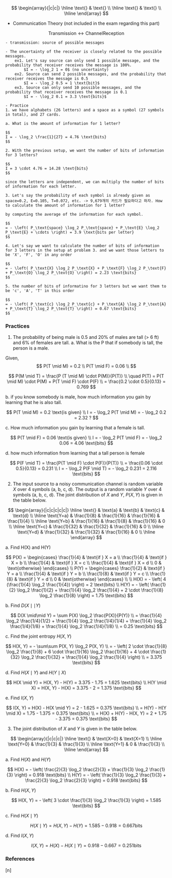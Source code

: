 $$
\begin{array}{|c|c|}
\hline
\text{} & \text{} \\
\hline
\text{} & \text{} \\
\hline
\end{array}
$$

* Communication Theory (not included in the exam regarding this part)

$$
\text{Transmission} \leftrightarrow{\text{Channel}} \text{Reception}
$$

    - transmission: source of possible messages

    - The uncertainty of the receiver is closely related to the possible messages.
        ex1. Let's say source can only send 1 possible message, and the probability that receiver receives the message is 100%.
            $I = - \log_2 1 = 0$ (no uncertainty)
        ex2. Source can send 2 possible messages, and the probability that receiver receives the message is 0.5
            $I = - \log_2 0.5 = 1 \text{bit}$
        ex3. Source can only send 10 possible messages, and the probability that receiver receives the message is 0.1
            $I = - \log_2 0.1 = 3.3 \text{bits}$

    - Practice
    1. we have alphabets (26 letters) and a space as a symbol (27 symbols in total), and 27 cards.

    a. What is the amount of information for 1 letter?

    $$
    I = - \log_2 \frac{1}{27} = 4.76 \text{bits}
    $$

    2. With the previous setup, we want the number of bits of information for 3 letters?

    $$
    I = 3 \cdot 4.76 = 14.28 \text{bits}
    $$

    since the letters are independent, we can multiply the number of bits of information for each letter.

    3. Let's say the probability of each symbol is already given as space=0.2, E=0.105, T=0.072, etc. -> 9,679개의 카드가 필요하다고 하자. How to calculate the amount of information for 1 letter?

    by computing the average of the information for each symbol.

    $$
    = - \left( P_\text{space} \log_2 P_\text{space} + P_\text{E} \log_2 P_\text{E} + \cdots \right) = 3.9 \text{bits per letter}
    $$

    4. Let's say we want to calculate the number of bits of information for 3 letters in the setup at problem 3. and we want those letters to be 'X', 'F', 'O' in any order

    $$
    = - \left( P_\text{X} \log_2 P_\text{X} + P_\text{F} \log_2 P_\text{F} + P_\text{O} \log_2 P_\text{O} \right) = 2.23 \text{bits}
    $$

    5. the number of bits of informatino for 3 letters but we want them to be 'c', 'A', 'T' in this order

    $$
    = - \left( P_\text{c} \log_2 P_\text{c} + P_\text{A} \log_2 P_\text{A} + P_\text{T} \log_2 P_\text{T} \right) = 0.67 \text{bits}
    $$




### Practices

1. The probability of being male is 0.5 and 20% of males are tall (> 6 ft) and 6% of females are tall.
a. What is the P that if somebody is tall, the person is a male.

Given,
$$
P(T \mid M) = 0.2 \\
P(T \mid F) = 0.06 \\
$$

$$
P(M \mid T) = \frac{P (T \mid M) \cdot P(M)}{P(T)} \\
\quad P(T) = P(T \mid M) \cdot P(M) + P(T \mid F) \cdot P(F) \\
= \frac{0.2 \cdot 0.5}{0.13} = 0.769
$$

b. if you know somebody is male, how much information you gain by learning that he is also tall.

$$
P(T \mid M) = 0.2 \text{is given} \\
I = - \log_2 P(T \mid M) = - \log_2 0.2 = 2.32 ?
$$

c. How much information you gain by learning that a female is tall.

$$
P(T \mid F) = 0.06 \text{is given} \\
I = - \log_2 P(T \mid F) = - \log_2 0.06 = 4.06 \text{bits}
$$

d. how much information from learning that a tall person is female

$$
P(F \mid T) = \frac{P(T \mid F) \cdot P(F)}{P(T)} \\
= \frac{0.06 \cdot 0.5}{0.13} = 0.231 \\
I = - \log_2 P(F \mid T) = - \log_2 0.231 = 2.116 \text{bits}
$$

2. The input source to a noisy communication channel is random variable $X$ over 4 symbols (a, b, c, d). The output is a random variable $Y$ over 4 symbols (a, b, c, d).
The joint distribution of $X$ and $Y$, $P(X, Y)$ is given in the table below.

$$
\begin{array}{|c|c|c|c|c|}
\hline
\text{} & \text{a} & \text{b} & \text{c} & \text{d} \\
\hline
\text{Y=a} & \frac{1}{8} & \frac{1}{16} & \frac{1}{16} & \frac{1}{4} \\
\hline
\text{Y=b} & \frac{1}{16} & \frac{1}{8} & \frac{1}{16} & 0 \\
\hline
\text{Y=c} & \frac{1}{32} & \frac{1}{32} & \frac{1}{16} & 0 \\
\hline
\text{Y=d} & \frac{1}{32} & \frac{1}{32} & \frac{1}{16} & 0 \\
\hline
\end{array}
$$

a. Find H(X) and H(Y)

$$
P(X) = \begin{cases} \frac{1}{4} & \text{if } X = a \\ \frac{1}{4} & \text{if } X = b \\ \frac{1}{4} & \text{if } X = c \\ \frac{1}{4} & \text{if } X = d \\ 0 & \text{otherwise} \end{cases} \\
P(Y) = \begin{cases} \frac{1}{2} & \text{if } Y = a \\ \frac{1}{4} & \text{if } Y = b \\ \frac{1}{8} & \text{if } Y = c \\ \frac{1}{8} & \text{if } Y = d \\ 0 & \text{otherwise} \end{cases} \\
\\
H(X) = - \left( 4 (\frac{1}{4} \log_2 \frac{1}{4}) \right) = 2 \text{bits} \\
H(Y) = - \left( \frac{1}{2} \log_2 \frac{1}{2} + \frac{1}{4} \log_2 \frac{1}{4} + 2 \cdot \frac{1}{8} \log_2 \frac{1}{8} \right) = 1.75 \text{bits}
$$

b. Find $D(X \mid\mid Y)$

$$
D(X \mid\mid Y) = \sum P(X) \log_2 \frac{P(X)}{P(Y)} \\
= \frac{1}{4} \log_2 \frac{1/4}{1/2} + \frac{1}{4} \log_2 \frac{1/4}{1/4} + \frac{1}{4} \log_2 \frac{1/4}{1/8} + \frac{1}{4} \log_2 \frac{1/4}{1/8} \\
= 0.25 \text{bits}
$$

c. Find the joint entropy $H(X, Y)$

$$
H(X, Y) = - \sum\sum P(X, Y) \log_2 P(X, Y) \\
= - \left( 2 \cdot \frac{1}{8} \log_2 \frac{1}{8} + 6 \cdot \frac{1}{16} \log_2 \frac{1}{16} + 4 \cdot \frac{1}{32} \log_2 \frac{1}{32} + \frac{1}{4} \log_2 \frac{1}{4} \right) \\
= 3.375 \text{bits}
$$

d. Find $H(X \mid Y)$ and $H(Y \mid X)$

$$
H(X \mid Y) = H(X, Y) - H(Y) = 3.375 - 1.75 = 1.625 \text{bits} \\
H(Y \mid X) = H(X, Y) - H(X) = 3.375 - 2 = 1.375 \text{bits}
$$

e. Find $I(X, Y)$

$$
I(X, Y) = H(X) - H(X \mid Y) = 2 - 1.625 = 0.375 \text{bits} \\
= H(Y) - H(Y \mid X) = 1.75 - 1.375 = 0.375 \text{bits} \\
= H(X) + H(Y) - H(X, Y) = 2 + 1.75 - 3.375 = 0.375 \text{bits}
$$

3. The joint distribution of $X$ and $Y$ is given in the table below.

$$
\begin{array}{|c|c|c|}
\hline
\text{} & \text{X=0} & \text{X=1} \\
\hline
\text{Y=0} & \frac{1}{3} & \frac{1}{3} \\
\hline
\text{Y=1} & 0 & \frac{1}{3} \\
\hline
\end{array}
$$

a. Find $H(X)$ and $H(Y)$

$$
H(X) = - \left( \frac{2}{3} \log_2 \frac{2}{3} + \frac{1}{3} \log_2 \frac{1}{3} \right) = 0.918 \text{bits} \\
H(Y) = - \left( \frac{1}{3} \log_2 \frac{1}{3} + \frac{2}{3} \log_2 \frac{2}{3} \right) = 0.918 \text{bits}
$$

b. Find $H(X, Y)$

$$
H(X, Y) = - \left( 3 \cdot \frac{1}{3} \log_2 \frac{1}{3} \right) = 1.585 \text{bits}
$$

c. Find $H(X \mid Y)$

$$
H(X \mid Y) = H(X, Y) - H(Y) = 1.585 - 0.918 = 0.667 \text{bits}
$$

d. Find $I(X, Y)$

$$
I(X, Y) = H(X) - H(X \mid Y) = 0.918 - 0.667 = 0.251 \text{bits}
$$







































### References

$\tag*{}\label{n} \text{[n] }$
